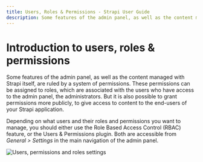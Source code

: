 ```yaml
---
title: Users, Roles & Permissions - Strapi User Guide
description: Some features of the admin panel, as well as the content managed with Strapi itself, are ruled by a system of permissions.
---
```


# Introduction to users, roles & permissions

Some features of the admin panel, as well as the content managed with Strapi itself, are ruled by a system of permissions. These permissions can be assigned to roles, which are associated with the users who have access to the admin panel, the administrators. But it is also possible to grant permissions more publicly, to give access to content to the end-users of your Strapi application.

Depending on what users and their roles and permissions you want to manage, you should either use the Role Based Access Control (RBAC) feature, or the Users & Permissions plugin. Both are accessible from _General > Settings_ in the main navigation of the admin panel.

![Users, permissions and roles settings](../assets/users-permissions/users-roles-permissions-settings.png)

